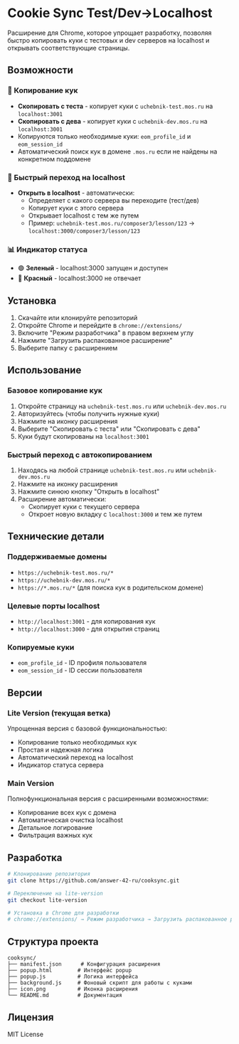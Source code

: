 # Cookie Sync Test/Dev→Localhost

Расширение для Chrome, которое упрощает разработку, позволяя быстро копировать куки с тестовых и dev серверов на localhost и открывать соответствующие страницы.

## Возможности

### 🍪 Копирование кук
- **Скопировать с теста** - копирует куки с `uchebnik-test.mos.ru` на `localhost:3001`
- **Скопировать с дева** - копирует куки с `uchebnik-dev.mos.ru` на `localhost:3001`
- Копируются только необходимые куки: `eom_profile_id` и `eom_session_id`
- Автоматический поиск кук в домене `.mos.ru` если не найдены на конкретном поддомене

### 🚀 Быстрый переход на localhost
- **Открыть в localhost** - автоматически:
  - Определяет с какого сервера вы переходите (тест/дев)
  - Копирует куки с этого сервера
  - Открывает localhost с тем же путем
  - Пример: `uchebnik-test.mos.ru/composer3/lesson/123` → `localhost:3000/composer3/lesson/123`

### 📊 Индикатор статуса
- 🟢 **Зеленый** - localhost:3000 запущен и доступен
- 🔴 **Красный** - localhost:3000 не отвечает

## Установка

1. Скачайте или клонируйте репозиторий
2. Откройте Chrome и перейдите в `chrome://extensions/`
3. Включите "Режим разработчика" в правом верхнем углу
4. Нажмите "Загрузить распакованное расширение"
5. Выберите папку с расширением

## Использование

### Базовое копирование кук
1. Откройте страницу на `uchebnik-test.mos.ru` или `uchebnik-dev.mos.ru`
2. Авторизуйтесь (чтобы получить нужные куки)
3. Нажмите на иконку расширения
4. Выберите "Скопировать с теста" или "Скопировать с дева"
5. Куки будут скопированы на `localhost:3001`

### Быстрый переход с автокопированием
1. Находясь на любой странице `uchebnik-test.mos.ru` или `uchebnik-dev.mos.ru`
2. Нажмите на иконку расширения
3. Нажмите синюю кнопку "Открыть в localhost"
4. Расширение автоматически:
   - Скопирует куки с текущего сервера
   - Откроет новую вкладку с `localhost:3000` и тем же путем

## Технические детали

### Поддерживаемые домены
- `https://uchebnik-test.mos.ru/*`
- `https://uchebnik-dev.mos.ru/*`
- `https://*.mos.ru/*` (для поиска кук в родительском домене)

### Целевые порты localhost
- `http://localhost:3001` - для копирования кук
- `http://localhost:3000` - для открытия страниц

### Копируемые куки
- `eom_profile_id` - ID профиля пользователя
- `eom_session_id` - ID сессии пользователя

## Версии

### Lite Version (текущая ветка)
Упрощенная версия с базовой функциональностью:
- Копирование только необходимых кук
- Простая и надежная логика
- Автоматический переход на localhost
- Индикатор статуса сервера

### Main Version
Полнофункциональная версия с расширенными возможностями:
- Копирование всех кук с домена
- Автоматическая очистка localhost
- Детальное логирование
- Фильтрация важных кук

## Разработка

```bash
# Клонирование репозитория
git clone https://github.com/answer-42-ru/cooksync.git

# Переключение на lite-version
git checkout lite-version

# Установка в Chrome для разработки
# chrome://extensions/ → Режим разработчика → Загрузить распакованное расширение
```

## Структура проекта

```
cooksync/
├── manifest.json      # Конфигурация расширения
├── popup.html        # Интерфейс popup
├── popup.js          # Логика интерфейса
├── background.js     # Фоновый скрипт для работы с куками
├── icon.png          # Иконка расширения
└── README.md         # Документация
```

## Лицензия

MIT License